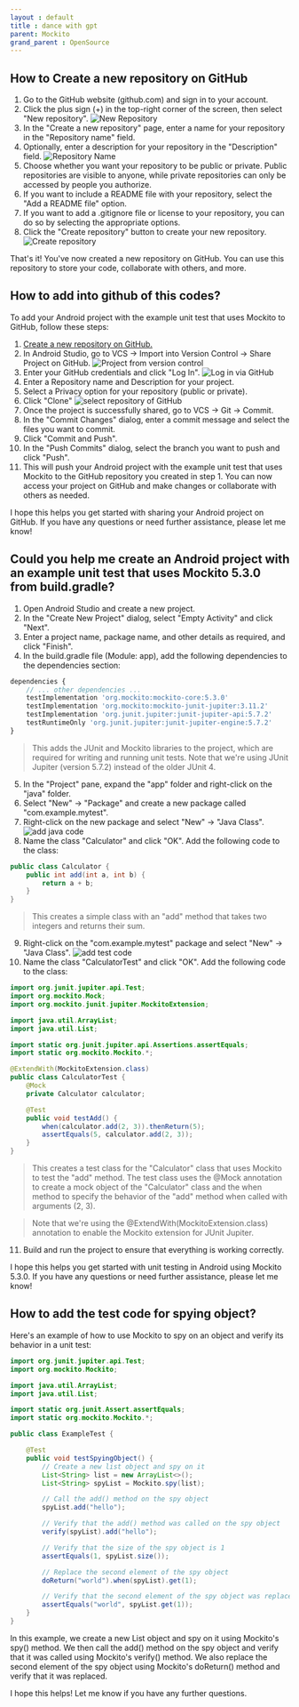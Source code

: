 ```yaml
---
layout : default
title : dance with gpt
parent: Mockito
grand_parent : OpenSource
---
```


## How to Create a new repository on GitHub

1. Go to the GitHub website (github.com) and sign in to your account.
1. Click the plus sign (+) in the top-right corner of the screen, then select "New repository".
   ![New Repository](./images/new_repository.png)
1. In the "Create a new repository" page, enter a name for your repository in the "Repository name" field.
1. Optionally, enter a description for your repository in the "Description" field.
   ![Repository Name](./images/repository_name.png)
1. Choose whether you want your repository to be public or private. Public repositories are visible to anyone, while private repositories can only be accessed by people you authorize.
1. If you want to include a README file with your repository, select the "Add a README file" option.
1. If you want to add a .gitignore file or license to your repository, you can do so by selecting the appropriate options.
1. Click the "Create repository" button to create your new repository.
   ![Create repository](./images/create_repository.png)

That's it! You've now created a new repository on GitHub. You can use this repository to store your code, collaborate with others, and more.

## How to add into github of this codes?

To add your Android project with the example unit test that uses Mockito to GitHub, follow these steps:

1. [Create a new repository on GitHub.](#how-to-create-a-new-repository-on-github)
1. In Android Studio, go to VCS -> Import into Version Control -> Share Project on GitHub.
   ![Project from version control](./images/project_from_version_contrl.png)
1. Enter your GitHub credentials and click "Log In".
   ![Log in via GitHub](./images/log_in_via_github.png)
1. Enter a Repository name and Description for your project.
1. Select a Privacy option for your repository (public or private).
1. Click "Clone"
   ![select repository of GitHub](./images/select_repository_of_github.png)
1. Once the project is successfully shared, go to VCS -> Git -> Commit.
1. In the "Commit Changes" dialog, enter a commit message and select the files you want to commit.
1. Click "Commit and Push".
1. In the "Push Commits" dialog, select the branch you want to push and click "Push".
1. This will push your Android project with the example unit test that uses Mockito to the GitHub repository you created in step 1. You can now access your project on GitHub and make changes or collaborate with others as needed.

I hope this helps you get started with sharing your Android project on GitHub. If you have any questions or need further assistance, please let me know!

##  Could you help me create an Android project with an example unit test that uses Mockito 5.3.0 from build.gradle?

1. Open Android Studio and create a new project.
1. In the "Create New Project" dialog, select "Empty Activity" and click "Next".
1. Enter a project name, package name, and other details as required, and click "Finish".
1. In the build.gradle file (Module: app), add the following dependencies to the dependencies section:
``` javascript
dependencies {
    // ... other dependencies ...
    testImplementation 'org.mockito:mockito-core:5.3.0'
    testImplementation 'org.mockito:mockito-junit-jupiter:3.11.2'
    testImplementation 'org.junit.jupiter:junit-jupiter-api:5.7.2'
    testRuntimeOnly 'org.junit.jupiter:junit-jupiter-engine:5.7.2'
}
```
>This adds the JUnit and Mockito libraries to the project, which are required for writing and running unit tests. Note that we're using JUnit Jupiter (version 5.7.2) instead of the older JUnit 4.

5. In the "Project" pane, expand the "app" folder and right-click on the "java" folder.
1. Select "New" -> "Package" and create a new package called "com.example.mytest".
1. Right-click on the new package and select "New" -> "Java Class".
![add java code](./images/add_calculor_java_code.png)
1. Name the class "Calculator" and click "OK". Add the following code to the class:
``` java
public class Calculator {
    public int add(int a, int b) {
        return a + b;
    }
}
```
>This creates a simple class with an "add" method that takes two integers and returns their sum.

9. Right-click on the "com.example.mytest" package and select "New" -> "Java Class".
![add test code](./images/add_calculor_java_test_code.png)
1. Name the class "CalculatorTest" and click "OK". Add the following code to the class:
``` java
import org.junit.jupiter.api.Test;
import org.mockito.Mock;
import org.mockito.junit.jupiter.MockitoExtension;

import java.util.ArrayList;
import java.util.List;

import static org.junit.jupiter.api.Assertions.assertEquals;
import static org.mockito.Mockito.*;

@ExtendWith(MockitoExtension.class)
public class CalculatorTest {
    @Mock
    private Calculator calculator;

    @Test
    public void testAdd() {
        when(calculator.add(2, 3)).thenReturn(5);
        assertEquals(5, calculator.add(2, 3));
    }
}
```

>This creates a test class for the "Calculator" class that uses Mockito to test the "add" method. The test class uses the @Mock annotation to create a mock object of the "Calculator" class and the when method to specify the behavior of the "add" method when called with arguments (2, 3).

>Note that we're using the @ExtendWith(MockitoExtension.class) annotation to enable the Mockito extension for JUnit Jupiter.

11. Build and run the project to ensure that everything is working correctly.

I hope this helps you get started with unit testing in Android using Mockito 5.3.0. If you have any questions or need further assistance, please let me know!

## How to add the test code for spying object?

Here's an example of how to use Mockito to spy on an object and verify its behavior in a unit test:

``` java
import org.junit.jupiter.api.Test;
import org.mockito.Mockito;

import java.util.ArrayList;
import java.util.List;

import static org.junit.Assert.assertEquals;
import static org.mockito.Mockito.*;

public class ExampleTest {

    @Test
    public void testSpyingObject() {
        // Create a new list object and spy on it
        List<String> list = new ArrayList<>();
        List<String> spyList = Mockito.spy(list);

        // Call the add() method on the spy object
        spyList.add("hello");

        // Verify that the add() method was called on the spy object
        verify(spyList).add("hello");

        // Verify that the size of the spy object is 1
        assertEquals(1, spyList.size());

        // Replace the second element of the spy object
        doReturn("world").when(spyList).get(1);

        // Verify that the second element of the spy object was replaced
        assertEquals("world", spyList.get(1));
    }
}
```

In this example, we create a new List object and spy on it using Mockito's spy() method. We then call the add() method on the spy object and verify that it was called using Mockito's verify() method. We also replace the second element of the spy object using Mockito's doReturn() method and verify that it was replaced.

I hope this helps! Let me know if you have any further questions.


